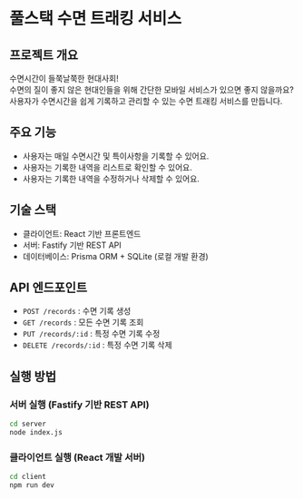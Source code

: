 # 풀스택 수면 트래킹 서비스

## 프로젝트 개요

수면시간이 들쭉날쭉한 현대사회!  
수면의 질이 좋지 않은 현대인들을 위해 간단한 모바일 서비스가 있으면 좋지 않을까요?  
사용자가 수면시간을 쉽게 기록하고 관리할 수 있는 수면 트래킹 서비스를 만듭니다.

## 주요 기능

- 사용자는 매일 수면시간 및 특이사항을 기록할 수 있어요.  
- 사용자는 기록한 내역을 리스트로 확인할 수 있어요.  
- 사용자는 기록한 내역을 수정하거나 삭제할 수 있어요.

## 기술 스택

- 클라이언트: React 기반 프론트엔드  
- 서버: Fastify 기반 REST API  
- 데이터베이스: Prisma ORM + SQLite (로컬 개발 환경)

## API 엔드포인트

- `POST /records` : 수면 기록 생성  
- `GET /records` : 모든 수면 기록 조회  
- `PUT /records/:id` : 특정 수면 기록 수정  
- `DELETE /records/:id` : 특정 수면 기록 삭제  

## 실행 방법

### 서버 실행 (Fastify 기반 REST API)

```bash
cd server
node index.js
```

### 클라이언트 실행 (React 개발 서버)
```bash
cd client
npm run dev
```
